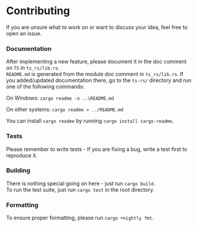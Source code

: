 # Contributing
If you are unsure what to work on or want to discuss your idea, feel free to open an issue.  

### Documentation
After implementing a new feature, please document it in the doc comment on `TS` in `ts_rs/lib.rs`.  
`README.md` is generated from the module doc comment in `ts_rs/lib.rs`. If you added/updated documentation there, go to the `ts-rs/` directory and run one of the following commands:

On Windows:
`cargo readme -o ..\README.md`

On other systems:
`cargo readme > ../README.md`

You can install `cargo readme` by running `cargo install cargo-readme`.


### Tests
Please remember to write tests - If you are fixing a bug, write a test first to reproduce it.

### Building
There is nothing special going on here - just run `cargo build`.  
To run the test suite, just run `cargo test` in the root directory.  

### Formatting
To ensure proper formatting, please run `cargo +nightly fmt`.
